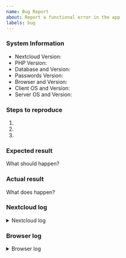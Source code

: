 ```yaml
---
name: Bug Report
about: Report a functional error in the app
labels: bug
---
```


<!--
 YOU MUST FILL OUT THE ENTIRE FORM TO REPORT A BUG
 THIS FORM IS FOR BUG REPORTS ONLY

 Remember not to include personal data as this is public.
 Take a look at https://git.mdns.eu/nextcloud/passwords/wikis/Administrators/App-Debugging to get all information.
-->

### System Information
- Nextcloud Version:
- PHP Version:
- Database and Version:
- Passwords Version:
- Browser and Version:
- Client OS and Version:
- Server OS and Version:

### Steps to reproduce
1. <!-- Describe PRECISELY and DETAILED the necessary steps to reproduce the bug -->
2. <!-- Provide sample data if needed -->
3. <!-- Include relevant user settings and app settings if not standard -->

### Expected result
What should happen?

### Actual result
What does happen?

### Nextcloud log
<details>
<summary>Nextcloud log</summary>

```
 - Open the Nextcloud admin settings
 - Open the "Log" section
 - Click the "Copy" icon, then Copy Raw
```
</details>

### Browser log
<details>
<summary>Browser log</summary>

```
Press F12, copy the content of the console tab
```
</details>
